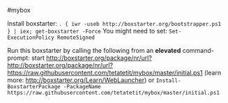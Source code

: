 #mybox

Install boxstarter:
`. { iwr -useb http://boxstarter.org/bootstrapper.ps1 } | iex; get-boxstarter -Force`
You might need to set: `Set-ExecutionPolicy RemoteSigned`

Run this boxstarter by calling the following from an **elevated** command-prompt:
start http://boxstarter.org/package/nr/url?http://boxstarter.org/package/nr/url?https://raw.githubusercontent.com/tetatetit/mybox/master/initial.ps1 (learn more: http://boxstarter.org/Learn/WebLauncher)
or
`Install-BoxstarterPackage -PackageName https://raw.githubusercontent.com/tetatetit/mybox/master/initial.ps1`
